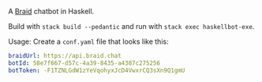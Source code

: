 A [Braid](https://braid.chat) chatbot in Haskell.

Build with `stack build --pedantic` and run with `stack exec haskellbot-exe`.

Usage: Create a `conf.yaml` file that looks like this:

```yaml
braidUrl: https://api.braid.chat
botId: 58e7f667-d57c-4a39-8435-a4387c275256
botToken: -F1TZNLGdW1zYeVqohyxJcD4VwxrCQ3sXn9Q1gmU
```
